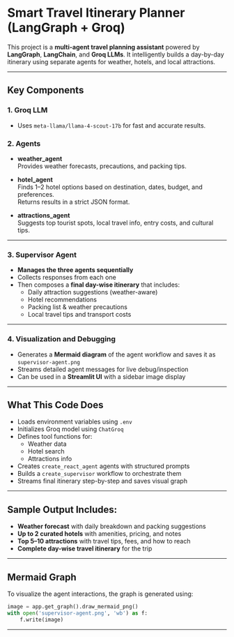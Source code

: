 # Smart Travel Itinerary Planner (LangGraph + Groq)

This project is a **multi-agent travel planning assistant** powered by **LangGraph**, **LangChain**, and **Groq LLMs**. It intelligently builds a day-by-day itinerary using separate agents for weather, hotels, and local attractions.

---

## Key Components

### 1. Groq LLM
- Uses `meta-llama/llama-4-scout-17b` for fast and accurate results.

### 2. Agents

- **weather_agent**  
  Provides weather forecasts, precautions, and packing tips.

- **hotel_agent**  
  Finds 1–2 hotel options based on destination, dates, budget, and preferences.  
  Returns results in a strict JSON format.

- **attractions_agent**  
  Suggests top tourist spots, local travel info, entry costs, and cultural tips.

---

### 3. Supervisor Agent

- **Manages the three agents sequentially**
- Collects responses from each one
- Then composes a **final day-wise itinerary** that includes:
  - Daily attraction suggestions (weather-aware)
  - Hotel recommendations
  - Packing list & weather precautions
  - Local travel tips and transport costs

---

### 4. Visualization and Debugging

- Generates a **Mermaid diagram** of the agent workflow and saves it as `supervisor-agent.png`
- Streams detailed agent messages for live debug/inspection
- Can be used in a **Streamlit UI** with a sidebar image display

---

##  What This Code Does

- Loads environment variables using `.env`
- Initializes Groq model using `ChatGroq`
- Defines tool functions for:
  - Weather data
  - Hotel search
  - Attractions info
- Creates `create_react_agent` agents with structured prompts
- Builds a `create_supervisor` workflow to orchestrate them
- Streams final itinerary step-by-step and saves visual graph

---

##  Sample Output Includes:

- **Weather forecast** with daily breakdown and packing suggestions
- **Up to 2 curated hotels** with amenities, pricing, and notes
- **Top 5–10 attractions** with travel tips, fees, and how to reach
- **Complete day-wise travel itinerary** for the trip

---

## Mermaid Graph

To visualize the agent interactions, the graph is generated using:

```python
image = app.get_graph().draw_mermaid_png()
with open('supervisor-agent.png', 'wb') as f:
    f.write(image)
```
-----------
